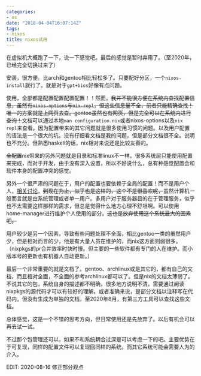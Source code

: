 ```yaml
---
categories: 
- os
date: "2018-04-04T16:07:14Z"
tags: 
- nixos
title: nixos试用
---
```


在虚拟机大概跑了一下，说一下感觉吧。最后的感觉是暂时弃用了。（至2020年，已经完全切换过来了）

安装，很方便。比arch和gentoo相比轻松多了。只要配好分区，一个`nixos-install`就行了。就是对于`gpt+bios`好像有点问题。

使用，全部都是配置配置配置配置！！然而，~~我并不能很方便在系统内查找配置信息，虽然有`nixos-options`与`nix-repl`，但这些信息量不全，前者只能精确查找！唯一的方案就是上网页去查。gentoo虽然也有网页，但是完全可以在系统内进行查询！~~文档可以通过本地`man configuration.nix`或者nixos-options以及`nix repl`来查看。因为配置带来的其它问题就是很多使用习惯的问题。以及用户配置的语法是一个很大的坑。没有仔细看文档是我的问题，但是部分文档很不全。说明也不充分。但熟悉haskell的话，nix相对来说还是比较友善的。

~~全配置~~nix带来的另外问题就是目录和标准linux不一样。很多系统层只能使用配置来完成，而对于开发，由于没有深入设置，所以不好说什么，总有种感觉配置会和软件本身的配置冲突的感觉。

另外一个很严肃的问题在于，用户的配置也要依赖于全局的配置！而不是用户个人，[相关讨论](https://www.reddit.com/r/NixOS/comments/6izuqh/etcnixosconfigurationnix_vs_confignixpkgsconfignix/)，~~到现在为止，似乎也是这样的，这个不是很喜欢呢，~~虽然计算机一般而言就是由系统管理或者单一用户。多用户对于服务器目的在于管理服务，似乎也不太需要这样那样的需求，但总是觉得什么地方心理不舒坦啊。可以使用home-manager进行维护个人使用的部分。~~这也是放弃使用这个系统最大的因素吧。~~

用户较少是另一个因素，导致有些问题处理不全面，相比gentoo一类的虽然用户少，但是相对而言的少，他是有大量人员在维护的，而nix这方面则弱很多。（nixpkgs的pr合并效率时快时慢。但主要的一些软件都有专门的人在维护。而小版本号的更新也有机器人自动更新。）

最后一个非常重要的就是文档了。gentoo、archlinux或是其它的，都有自己的文档，而且相对全面，不全面的参考archlinux都可以了。但是nix的文档太薄弱了。不说其它的包，系统自身的描述都不明确，很多地方说明不清。需要通过阅读nixpkgs的源代码才可以有较好的理解。或者准确来说，是部分文档以注释写在代码内，但没有生成为单独的文档，至2020年8月，有第三方工具可以查找这些文档。

总体感觉，这是一个不错的思考方向，但日常使用还是先放弃了。以后有机会可以再去试一试。

不过那个包管理还可以，如果不和系统耦合过深是可以考虑一下的吧。主要优势在于可复现，同样的配置文件可以复现回同样的系统。而其它系统可能会需要人为的介入。

EDIT: 2020-08-16 修正部分观点
